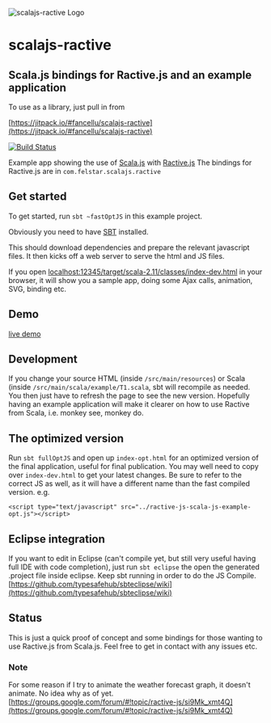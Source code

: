 ![scalajs-ractive Logo](http://felstar.com/projects/scalajs-ractive/img/scalajs-ractive-cliff.png)
# scalajs-ractive

## Scala.js bindings for Ractive.js and an example application 

To use as a library, just pull in from

[https://jitpack.io/#fancellu/scalajs-ractive](https://jitpack.io/#fancellu/scalajs-ractive)

[![Build Status](https://travis-ci.org/fancellu/scalajs-ractive.svg?branch=master)](https://travis-ci.org/fancellu/scalajs-ractive)

Example app showing the use of [Scala.js](http://www.scala-js.org/) with [Ractive.js](http://www.ractivejs.org/) 
The bindings for Ractive.js are in `com.felstar.scalajs.ractive`

## Get started

To get started, run `sbt ~fastOptJS` in this example project. 

Obviously you need to have [SBT](http://www.scala-sbt.org/) installed. 

This should
download dependencies and prepare the relevant javascript files. It then kicks off a web server to serve the html and JS files.

If you open
[localhost:12345/target/scala-2.11/classes/index-dev.html](http://localhost:12345/target/scala-2.11/classes/index-dev.html) in your browser, it will show you a sample app, doing some Ajax calls, animation, SVG, binding etc.

## Demo

[live demo](http://dinofancellu.com/demo/scalajsRactive/)

## Development

If you change your source HTML (inside `/src/main/resources`) or Scala (inside `/src/main/scala/example/T1.scala`, sbt will recompile as needed. 
You then just have to refresh the page to see the new version. Hopefully having an example application will make it clearer on how to use Ractive from Scala, i.e. monkey see, monkey do.

## The optimized version

Run `sbt fullOptJS` and open up `index-opt.html` for an optimized version
of the final application, useful for final publication. You may well need to copy over `index-dev.html` to get your latest changes. Be sure to refer to the correct JS as well, as it will have a different name than the fast compiled version. e.g.

	<script type="text/javascript" src="../ractive-js-scala-js-example-opt.js"></script>

## Eclipse integration

If you want to edit in Eclipse (can't compile yet, but still very useful having full IDE with code completion), just run `sbt eclipse` the open the generated .project file inside eclipse. Keep sbt running in order to do the JS Compile. [https://github.com/typesafehub/sbteclipse/wiki](https://github.com/typesafehub/sbteclipse/wiki)

## Status

This is just a quick proof of concept and some bindings for those wanting to use Ractive.js from Scala.js. Feel free to get in contact with any issues etc.

### Note

For some reason if I try to animate the weather forecast graph, it doesn't animate. No idea why as of yet. [https://groups.google.com/forum/#!topic/ractive-js/si9Mk_xmt4Q](https://groups.google.com/forum/#!topic/ractive-js/si9Mk_xmt4Q)
